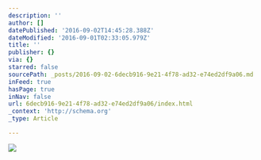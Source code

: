 ```yaml
---
description: ''
author: []
datePublished: '2016-09-02T14:45:28.388Z'
dateModified: '2016-09-01T02:33:05.979Z'
title: ''
publisher: {}
via: {}
starred: false
sourcePath: _posts/2016-09-02-6decb916-9e21-4f78-ad32-e74ed2df9a06.md
inFeed: true
hasPage: true
inNav: false
url: 6decb916-9e21-4f78-ad32-e74ed2df9a06/index.html
_context: 'http://schema.org'
_type: Article

---
```

![](https://the-grid-user-content.s3-us-west-2.amazonaws.com/537ab297-e6cd-499e-bd35-816839b09006.jpg)